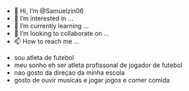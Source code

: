 - 👋 Hi, I’m @Samuelzin06
- 👀 I’m interested in ...
- 🌱 I’m currently learning ...
- 💞️ I’m looking to collaborate on ...
- 📫 How to reach me ...

<!---
Samuelzin06/Samuelzin06 is a ✨ special ✨ repository because its `README.md` (this file) appears on your GitHub profile.
You can click the Preview link to take a look at your changes.
--->
- sou atleta de futebol
- meu sonho eh ser atleta profissonal de jogador de futebol
- nao gosto da direçao da minha escola
- gosto de ouvir musicas e jogar jogos e comer comida

